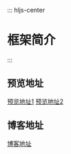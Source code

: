 ::: hljs-center

# 框架简介 

:::

## 预览地址
[预览地址1](https://zsduan.github.io/zsduan-summary/)
[预览地址2](https://anran233.com/zhonogjie)

## 博客地址
[博客地址](https://anran233.com)
